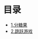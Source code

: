 <!-- TOC -->
# 目录

- [1.分糖果](https://github.com/jhq0113/leetcode/blob/main/distributecandies/main.go)
- [2.跳跃游戏](https://github.com/jhq0113/leetcode/blob/main/canjump/main.go)

<!-- TOC -->